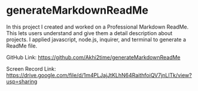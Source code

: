 # generateMarkdownReadMe

In this project I created and worked on a Professional Markdown ReadMe. This lets users understand and give them a detail description about projects.
I applied javascript, node.js, inquirer, and terminal to generate a ReadMe file.

GitHub Link: https://github.com/Akhi2time/generateMarkdownReadMe

Screen Record Link: https://drive.google.com/file/d/1m4PLJajJtKLhN64RaithfoiQV7jnLlTk/view?usp=sharing
